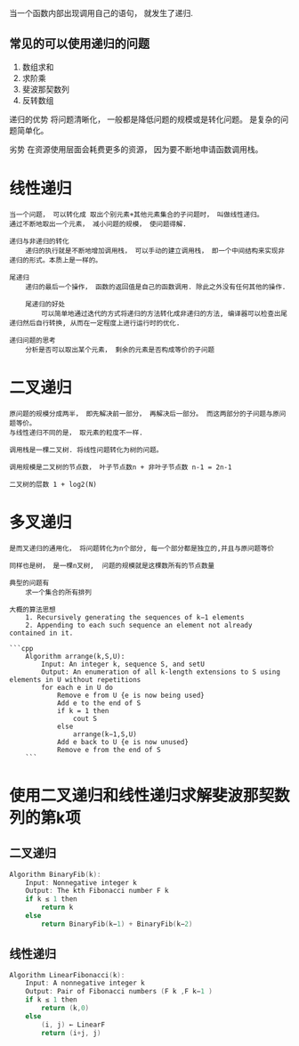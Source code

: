 当一个函数内部出现调用自己的语句， 就发生了递归.

## 常见的可以使用递归的问题
1. 数组求和
2. 求阶乘
3. 斐波那契数列
4. 反转数组

递归的优势
    将问题清晰化， 一般都是降低问题的规模或是转化问题。 是复杂的问题简单化。

劣势
    在资源使用层面会耗费更多的资源， 因为要不断地申请函数调用栈。

# 线性递归
    当一个问题， 可以转化成 取出个别元素+其他元素集合的子问题时， 叫做线性递归。
    通过不断地取出一个元素， 减小问题的规模， 使问题得解.

    递归与非递归的转化
        递归的执行就是不断地增加调用栈， 可以手动的建立调用栈， 即一个中间结构来实现非递归的形式。本质上是一样的。

    尾递归
        递归的最后一个操作， 函数的返回值是自己的函数调用. 除此之外没有任何其他的操作.

        尾递归的好处
            可以简单地通过迭代的方式将递归的方法转化成非递归的方法, 编译器可以检查出尾递归然后自行转换, 从而在一定程度上进行运行时的优化.

    递归问题的思考
        分析是否可以取出某个元素， 剩余的元素是否构成等价的子问题

# 二叉递归
    原问题的规模分成两半， 即先解决前一部分， 再解决后一部分。 而这两部分的子问题与原问题等价。
    与线性递归不同的是， 取元素的粒度不一样.

    调用栈是一棵二叉树. 将线性问题转化为树的问题。

    调用规模是二叉树的节点数， 叶子节点数n + 非叶子节点数 n-1 = 2n-1

    二叉树的层数 1 + log2(N)

# 多叉递归
    是而叉递归的通用化， 将问题转化为n个部分, 每一个部分都是独立的,并且与原问题等价

    同样也是树， 是一棵n叉树,  问题的规模就是这棵数所有的节点数量

    典型的问题有  
        求一个集合的所有排列

    大概的算法思想
        1. Recursively generating the sequences of k−1 elements
        2. Appending to each such sequence an element not already contained in it.

    ```cpp
        Algorithm arrange(k,S,U):
            Input: An integer k, sequence S, and setU
            Output: An enumeration of all k-length extensions to S using elements in U without repetitions
            for each e in U do
                Remove e from U {e is now being used}
                Add e to the end of S
                if k = 1 then
                    cout S
                else
                    arrange(k−1,S,U)
                Add e back to U {e is now unused}
                Remove e from the end of S
        ```

# 使用二叉递归和线性递归求解斐波那契数列的第k项

## 二叉递归
```cpp
Algorithm BinaryFib(k):
    Input: Nonnegative integer k
    Output: The kth Fibonacci number F k
    if k ≤ 1 then
        return k
    else
        return BinaryFib(k−1) + BinaryFib(k−2)
```

## 线性递归
```cpp
Algorithm LinearFibonacci(k):
    Input: A nonnegative integer k
    Output: Pair of Fibonacci numbers (F k ,F k−1 )
    if k ≤ 1 then
        return (k,0)
    else
        (i, j) ← LinearF
        return (i+j, j)
```
